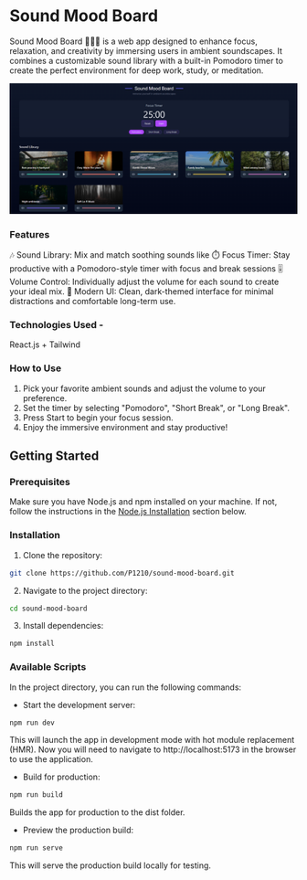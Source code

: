 # Sound Mood Board

Sound Mood Board 🎵🧘‍♂️ is a web app designed to enhance focus, relaxation, and creativity by immersing users in ambient soundscapes. It combines a customizable sound library with a built-in Pomodoro timer to create the perfect environment for deep work, study, or meditation.

![Board UI]({EFBA3A8B-4EB9-4F98-8FC6-17918748ED55}.png)

### Features
🎶 Sound Library: Mix and match soothing sounds like
⏱️ Focus Timer: Stay productive with a Pomodoro-style timer with focus and break sessions
🎚️ Volume Control: Individually adjust the volume for each sound to create your ideal mix.
🌙 Modern UI: Clean, dark-themed interface for minimal distractions and comfortable long-term use.

### Technologies Used - 
React.js + Tailwind

### How to Use
1. Pick your favorite ambient sounds and adjust the volume to your preference.
2. Set the timer by selecting "Pomodoro", "Short Break", or "Long Break".
3. Press Start to begin your focus session.
4. Enjoy the immersive environment and stay productive!


## Getting Started

### Prerequisites

Make sure you have Node.js and npm installed on your machine. If not, follow the instructions in the [Node.js Installation](#nodejs) section below.

### Installation

1. Clone the repository:

```bash
git clone https://github.com/P1210/sound-mood-board.git
```

2. Navigate to the project directory:

```bash
cd sound-mood-board
```

3. Install dependencies:

```bash
npm install
```

### Available Scripts

In the project directory, you can run the following commands:

- Start the development server:

```bash
npm run dev
```

This will launch the app in development mode with hot module replacement (HMR). Now you will need to navigate to http://localhost:5173 in the browser to use the application.

- Build for production:

```bash
npm run build
```

Builds the app for production to the dist folder.

- Preview the production build:

```bash
npm run serve
```

This will serve the production build locally for testing.